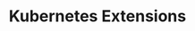 ---
type: docs
title: "Kubernetes Extensions"
linkTitle: "Kubernetes Extensions"
weight: 6
description: >-
  Kubernetes extensions are add-ons for Kubernetes clusters. The extensions feature on Azure Arc enabled Kubernetes clusters enables usage of Azure Resource Manager based APIs, CLI and portal UX for deployment of extension components (Helm charts in initial release) and will also provide lifecycle management capabilities such as auto/manual extension version upgrades for the extensions. The scenarios in this section will guide on how to use Kubernetes extensions in your Azure Arc enabled Kubernetes cluster in an automated fashion.
---